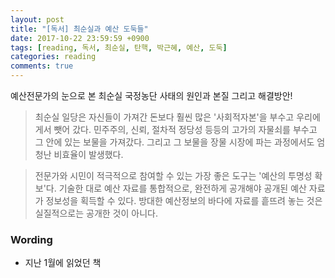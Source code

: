 ```yaml
---
layout: post
title: "[독서] 최순실과 예산 도둑들"
date: 2017-10-22 23:59:59 +0900
tags: [reading, 독서, 최순실, 탄핵, 박근혜, 예산, 도둑]
categories: reading
comments: true
---
```

예산전문가의 눈으로 본 최순실 국정농단 사태의 원인과 본질 그리고 해결방안!

> 최순실 일당은 자신들이 가져간 돈보다 훨씬 많은 '사회적자본'을 부수고 우리에게서 뺏어 갔다. 민주주의, 신뢰, 절차적 정당성 등등의 고가의 자물쇠를 부수고 그 안에 있는 보물을 가져갔다. 그리고 그 보물을 장물 시장에 파는 과정에서도 엄청난 비효율이 발생했다.

> 전문가와 시민이 적극적으로 참여할 수 있는 가장 좋은 도구는 '예산의 투명성 확보'다. 기술한 대로 예산 자료를 통합적으로, 완전하게 공개해야 공개된 예산 자료가 정보성을 획득할 수 있다. 방대한 예산정보의 바다에 자료를 흩뜨려 놓는 것은 실질적으로는 공개한 것이 아니다.

### Wording
* 지난 1월에 읽었던 책